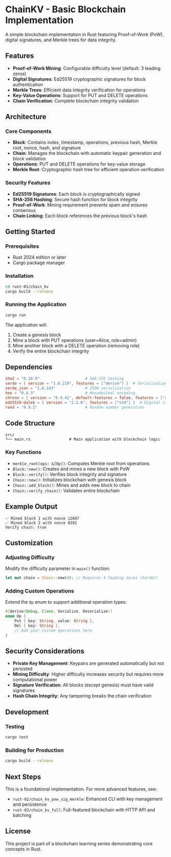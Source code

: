 # ChainKV - Basic Blockchain Implementation

A simple blockchain implementation in Rust featuring Proof-of-Work (PoW), digital signatures, and Merkle trees for data integrity.

## Features

- **Proof-of-Work Mining**: Configurable difficulty level (default: 3 leading zeros)
- **Digital Signatures**: Ed25519 cryptographic signatures for block authentication
- **Merkle Trees**: Efficient data integrity verification for operations
- **Key-Value Operations**: Support for PUT and DELETE operations
- **Chain Verification**: Complete blockchain integrity validation

## Architecture

### Core Components

- **Block**: Contains index, timestamp, operations, previous hash, Merkle root, nonce, hash, and signature
- **Chain**: Manages the blockchain with automatic keypair generation and block validation
- **Operations**: PUT and DELETE operations for key-value storage
- **Merkle Root**: Cryptographic hash tree for efficient operation verification

### Security Features

- **Ed25519 Signatures**: Each block is cryptographically signed
- **SHA-256 Hashing**: Secure hash function for block integrity
- **Proof-of-Work**: Mining requirement prevents spam and ensures consensus
- **Chain Linking**: Each block references the previous block's hash

## Getting Started

### Prerequisites

- Rust 2024 edition or later
- Cargo package manager

### Installation

```bash
cd rust-01/chain_kv
cargo build --release
```

### Running the Application

```bash
cargo run
```

The application will:
1. Create a genesis block
2. Mine a block with PUT operations (user=Alice, role=admin)
3. Mine another block with a DELETE operation (removing role)
4. Verify the entire blockchain integrity

## Dependencies

```toml
sha2 = "0.10.9"                    # SHA-256 hashing
serde = { version = "1.0.219", features = ["derive"] }  # Serialization
serde_json = "1.0.143"             # JSON serialization
hex = "0.4.3"                      # Hexadecimal encoding
chrono = { version = "0.4.41", default-features = false, features = ["clock"] }  # Timestamps
ed25519-dalek = { version = "2.2.0", features = ["std"] }  # Digital signatures
rand = "0.9.2"                     # Random number generation
```

## Code Structure

```
src/
└── main.rs                 # Main application with blockchain logic
```

### Key Functions

- `merkle_root(ops: &[Op])`: Computes Merkle root from operations
- `Block::new()`: Creates and mines a new block with PoW
- `Block::verify()`: Verifies block integrity and signature
- `Chain::new()`: Initializes blockchain with genesis block
- `Chain::add_block()`: Mines and adds new block to chain
- `Chain::verify_chain()`: Validates entire blockchain

## Example Output

```
✅ Mined block 1 with nonce 12847
✅ Mined block 2 with nonce 8392
Verify chain: true
```

## Customization

### Adjusting Difficulty

Modify the difficulty parameter in `main()` function:

```rust
let mut chain = Chain::new(4); // Requires 4 leading zeros (harder)
```

### Adding Custom Operations

Extend the `Op` enum to support additional operation types:

```rust
#[derive(Debug, Clone, Serialize, Deserialize)]
enum Op {
    Put { key: String, value: String },
    Del { key: String },
    // Add your custom operations here
}
```

## Security Considerations

- **Private Key Management**: Keypairs are generated automatically but not persisted
- **Mining Difficulty**: Higher difficulty increases security but requires more computational power
- **Signature Verification**: All blocks (except genesis) must have valid signatures
- **Hash Chain Integrity**: Any tampering breaks the chain verification

## Development

### Testing

```bash
cargo test
```

### Building for Production

```bash
cargo build --release
```

## Next Steps

This is a foundational implementation. For more advanced features, see:
- `rust-02/chain_kv_pow_sig_merkle`: Enhanced CLI with key management and persistence
- `rust-03/chain_kv_full`: Full-featured blockchain with HTTP API and batching

## License

This project is part of a blockchain learning series demonstrating core concepts in Rust.